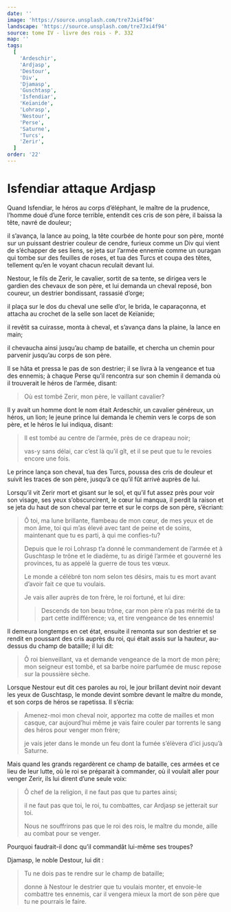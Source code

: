 ```yaml
---
date: ''
image: 'https://source.unsplash.com/tre7Jxi4f94'
landscape: 'https://source.unsplash.com/tre7Jxi4f94'
source: tome IV - livre des rois - P. 332
map: ''
tags:
  [
    'Ardeschir',
    'Ardjasp',
    'Destour',
    'Div',
    'Djamasp',
    'Guschtasp',
    'Isfendiar',
    'Keïanide',
    'Lohrasp',
    'Nestour',
    'Perse',
    'Saturne',
    'Turcs',
    'Zerir',
  ]
order: '22'
---
```


# Isfendiar attaque Ardjasp

Quand Isfendiar, le héros au corps d’éléphant, le maître de la prudence, l’homme doué d’une force terrible, entendit ces cris de son père, il baissa la tête, navré de douleur;

il s’avança, la lance au poing, la tête courbée de honte pour son père, monté sur un puissant destrier couleur de cendre, furieux comme un Div qui vient de s’échapper de ses liens, se jeta sur l’armée ennemie comme un ouragan qui tombe sur des feuilles de roses, et tua des Turcs et coupa des têtes, tellement qu’en le voyant chacun reculait devant lui.

Nestour, le fils de Zerir, le cavalier, sortit de sa tente, se dirigea vers le gardien des chevaux de son père, et lui demanda un cheval reposé, bon coureur, un destrier bondissant, rassasié d’orge;

il plaça sur le dos du cheval une selle d’or, le brida, le caparaçonna, et attacha au crochet de la selle son lacet de Keïanide;

il revêtit sa cuirasse, monta à cheval, et s’avança dans la plaine, la lance en main;

il chevaucha ainsi jusqu’au champ de bataille, et chercha un chemin pour parvenir jusqu’au corps de son père.

Il se hâta et pressa le pas de son destrier; il se livra à la vengeance et tua des ennemis; à chaque Perse qu’il rencontra sur son chemin il demanda où il trouverait le héros de l’armée, disant:

> Où est tombé Zerir, mon père, le vaillant cavalier?

Il y avait un homme dont le nom était Ardeschir, un cavalier généreux, un héros, un lion; le jeune prince lui demanda le chemin vers le corps de son père, et le héros le lui indiqua, disant:

> Il est tombé au centre de l’armée, près de ce drapeau noir;
>
> vas-y sans délai, car c’est là qu’il gît, et il se peut que tu le revoies encore une fois.

Le prince lança son cheval, tua des Turcs, poussa des cris de douleur et suivit les traces de son père, jusqu’à ce qu’il fût arrivé auprès de lui.

Lorsqu’il vit Zerir mort et gisant sur le sol, et qu’il fut assez près pour voir son visage, ses yeux s’obscurcirent, le cœur lui manqua, il perdit la raison et se jeta du haut de son cheval par terre et sur le corps de son père, s’écriant:

> Ô toi, ma lune brillante, flambeau de mon cœur, de mes yeux et de mon âme, toi qui m’as élevé avec tant de peine et de soins, maintenant que tu es parti, à qui me confies-tu?
>
> Depuis que le roi Lohrasp t’a donné le commandement de l’armée et à Guschtasp le trône et le diadème, tu as dirigé l’armée et gouverné les provinces, tu as appelé la guerre de tous tes vœux.
>
> Le monde a célébré ton nom selon tes désirs, mais tu es mort avant d’avoir fait ce que tu voulais.
>
> Je vais aller auprès de ton frère, le roi fortuné, et lui dire:
>
> > Descends de ton beau trône, car mon père n’a pas mérité de ta part cette indifférence; va, et tire vengeance de tes ennemis!

Il demeura longtemps en cet état, ensuite il remonta sur son destrier et se rendit en poussant des cris auprès du roi, qui était assis sur la hauteur, au-dessus du champ de bataille; il lui dit:

> Ô roi bienveillant, va et demande vengeance de la mort de mon père; mon seigneur est tombé, et sa barbe noire parfumée de musc repose sur la poussière sèche.

Lorsque Nestour eut dit ces paroles au roi, le jour brillant devint noir devant les yeux de Guschtasp, le monde devint sombre devant le maître du monde, et son corps de héros se rapetissa. Il s’écria:

> Amenez-moi mon cheval noir, apportez ma cotte de mailles et mon casque, car aujourd’hui même je vais faire couler par torrents le sang des héros pour venger mon frère;
>
> je vais jeter dans le monde un feu dont la fumée s’élèvera d’ici jusqu’à Saturne.

Mais quand les grands regardèrent ce champ de bataille, ces armées et ce lieu de leur lutte, où le roi se préparait à commander, où il voulait aller pour venger Zerir, ils lui dirent d’une seule voix:

> Ô chef de la religion, il ne faut pas que tu partes ainsi;
>
> il ne faut pas que toi, le roi, tu combattes, car Ardjasp se jetterait sur toi.
>
> Nous ne souffrirons pas que le roi des rois, le maître du monde, aille au combat pour se venger.

Pourquoi faudrait-il donc qu’il commandât lui-même ses troupes?

Djamasp, le noble Destour, lui dit :

> Tu ne dois pas te rendre sur le champ de bataille;
>
> donne à Nestour le destrier que tu voulais monter, et envoie-le combattre tes ennemis, car il vengera mieux la mort de son père que tu ne pourrais le faire.
